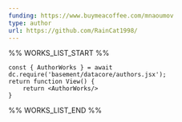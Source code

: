 ```yaml
---
funding: https://www.buymeacoffee.com/mnaoumov
type: author
url: https://github.com/RainCat1998/
---
```



%% WORKS_LIST_START %%

```datacorejsx
const { AuthorWorks } = await dc.require('basement/datacore/authors.jsx');
return function View() {
    return <AuthorWorks/>
}
```
%% WORKS_LIST_END %%